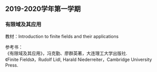 ## 2019-2020学年第一学期
### 有限域及其应用
教材：Introduction to finite fields and their applications

参考书：  
《有限域及其应用》，冯克勤、廖群英著，大连理工大学出版社.  
《Finite Fields》，Rudolf Lidl, Harald Niederreiter，Cambridge University Press.  
